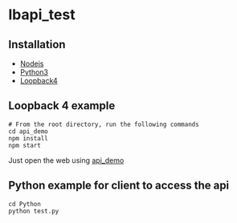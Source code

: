 # lbapi_test
## Installation 
* [Nodejs](https://nodejs.org/en/download/)
* [Python3](https://www.python.org/downloads/)
* [Loopback4](https://loopback.io/doc/en/lb4/Getting-started.html)

## Loopback 4 example 

```
# From the root directory, run the following commands 
cd api_demo 
npm install
npm start
```
Just open the web using 
[api_demo](http://localhost:3000)

## Python example for client to access the api 
```
cd Python
python test.py 
```
